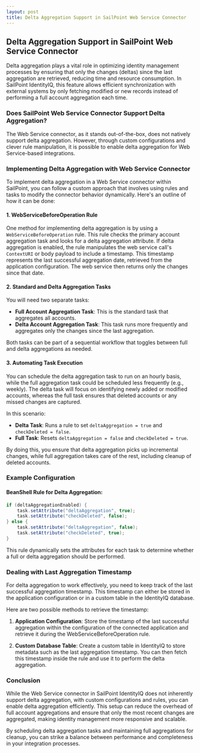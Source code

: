 ```yaml
---
layout: post
title: Delta Aggregation Support in SailPoint Web Service Connector
---
```


## Delta Aggregation Support in SailPoint Web Service Connector

Delta aggregation plays a vital role in optimizing identity management processes by ensuring that only the changes (deltas) since the last aggregation are retrieved, reducing time and resource consumption. In SailPoint IdentityIQ, this feature allows efficient synchronization with external systems by only fetching modified or new records instead of performing a full account aggregation each time.

### Does SailPoint Web Service Connector Support Delta Aggregation?

The Web Service connector, as it stands out-of-the-box, does not natively support delta aggregation. However, through custom configurations and clever rule manipulation, it is possible to enable delta aggregation for Web Service-based integrations.

### Implementing Delta Aggregation with Web Service Connector

To implement delta aggregation in a Web Service connector within SailPoint, you can follow a custom approach that involves using rules and tasks to modify the connector behavior dynamically. Here's an outline of how it can be done:

#### 1. **WebServiceBeforeOperation Rule**

One method for implementing delta aggregation is by using a `WebServiceBeforeOperation` rule. This rule checks the primary account aggregation task and looks for a delta aggregation attribute. If delta aggregation is enabled, the rule manipulates the web service call's `ContextURI` or body payload to include a timestamp. This timestamp represents the last successful aggregation date, retrieved from the application configuration. The web service then returns only the changes since that date.

#### 2. **Standard and Delta Aggregation Tasks**

You will need two separate tasks:

- **Full Account Aggregation Task**: This is the standard task that aggregates all accounts.
- **Delta Account Aggregation Task**: This task runs more frequently and aggregates only the changes since the last aggregation.

Both tasks can be part of a sequential workflow that toggles between full and delta aggregations as needed.

#### 3. **Automating Task Execution**

You can schedule the delta aggregation task to run on an hourly basis, while the full aggregation task could be scheduled less frequently (e.g., weekly). The delta task will focus on identifying newly added or modified accounts, whereas the full task ensures that deleted accounts or any missed changes are captured.

In this scenario:
- **Delta Task**: Runs a rule to set `deltaAggregation = true` and `checkDeleted = false`.
- **Full Task**: Resets `deltaAggregation = false` and `checkDeleted = true`.

By doing this, you ensure that delta aggregation picks up incremental changes, while full aggregation takes care of the rest, including cleanup of deleted accounts.

### Example Configuration

#### BeanShell Rule for Delta Aggregation:

```java
if (deltaAggregationEnabled) {
    task.setAttribute("deltaAggregation", true);
    task.setAttribute("checkDeleted", false);
} else {
    task.setAttribute("deltaAggregation", false);
    task.setAttribute("checkDeleted", true);
}
```

This rule dynamically sets the attributes for each task to determine whether a full or delta aggregation should be performed.

### Dealing with Last Aggregation Timestamp

For delta aggregation to work effectively, you need to keep track of the last successful aggregation timestamp. This timestamp can either be stored in the application configuration or in a custom table in the IdentityIQ database.

Here are two possible methods to retrieve the timestamp:

1. **Application Configuration**: Store the timestamp of the last successful aggregation within the configuration of the connected application and retrieve it during the WebServiceBeforeOperation rule.

2. **Custom Database Table**: Create a custom table in IdentityIQ to store metadata such as the last aggregation timestamp. You can then fetch this timestamp inside the rule and use it to perform the delta aggregation.

### Conclusion

While the Web Service connector in SailPoint IdentityIQ does not inherently support delta aggregation, with custom configurations and rules, you can enable delta aggregation efficiently. This setup can reduce the overhead of full account aggregations and ensure that only the most recent changes are aggregated, making identity management more responsive and scalable.

By scheduling delta aggregation tasks and maintaining full aggregations for cleanup, you can strike a balance between performance and completeness in your integration processes.

